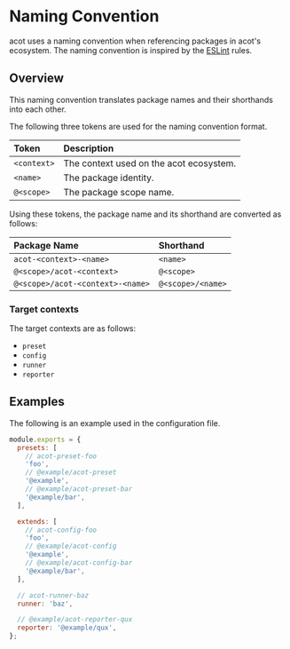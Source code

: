 # Naming Convention

acot uses a naming convention when referencing packages in acot's ecosystem. The naming convention is inspired by the [ESLint](https://github.com/eslint/eslint) rules.

## Overview

This naming convention translates package names and their shorthands into each other.

The following three tokens are used for the naming convention format.

| Token       | Description                             |
| :---------- | :-------------------------------------- |
| `<context>` | The context used on the acot ecosystem. |
| `<name>`    | The package identity.                   |
| `@<scope>`  | The package scope name.                 |

Using these tokens, the package name and its shorthand are converted as follows:

| Package Name                     | Shorthand         |
| :------------------------------- | :---------------- |
| `acot-<context>-<name>`          | `<name>`          |
| `@<scope>/acot-<context>`        | `@<scope>`        |
| `@<scope>/acot-<context>-<name>` | `@<scope>/<name>` |

### Target contexts

The target contexts are as follows:

- `preset`
- `config`
- `runner`
- `reporter`

## Examples

The following is an example used in the configuration file.

```javascript
module.exports = {
  presets: [
    // acot-preset-foo
    'foo',
    // @example/acot-preset
    '@example',
    // @example/acot-preset-bar
    '@example/bar',
  ],

  extends: [
    // acot-config-foo
    'foo',
    // @example/acot-config
    '@example',
    // @example/acot-config-bar
    '@example/bar',
  ],

  // acot-runner-baz
  runner: 'baz',

  // @example/acot-reporter-qux
  reporter: '@example/qux',
};
```
